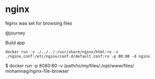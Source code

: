 # nginx
Nginx was set for browsing files

@journey

Build app
```shell
docker run -v ./../../:/usr/share/nginx/html:ro -v ./nginx.conf:/etc/nginx/conf.d/default.conf:ro -p 80:80 -d nginx
```
$ docker run -p 8080:80 -v /path/to/my/files/:/opt/www/files/ mohamnag/nginx-file-browser